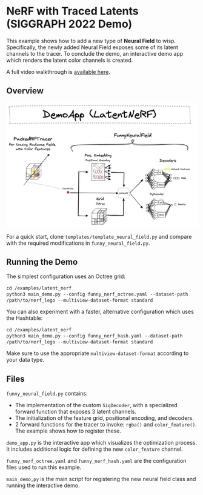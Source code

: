 # NeRF with Traced Latents (SIGGRAPH 2022 Demo)

This example shows how to add a new type of **Neural Field** to wisp.
Specifically, the newly added Neural Field exposes some of its latent channels to the tracer.
To conclude the demo, an interactive demo app which renders the latent color channels is created.

A full video walkthrough is [available here](https://www.nvidia.com/en-us/on-demand/session/siggraph2022-sigg22-s-14/?playlistId=playList-92d9241d-6d4c-4fc7-88f6-eb8484008787).


## Overview

<img src="../../media/example_latentnerf.jpg" alt="Latent NeRF" width="750"/>

For a quick start, clone `templates/template_neural_field.py` and compare with the required modifications in
`funny_neural_field.py`.

## Running the Demo

The simplest configuration uses an Octree grid: 
```
cd /examples/latent_nerf
python3 main_demo.py --config funny_nerf_octree.yaml --dataset-path /path/to/nerf_lego --multiview-dataset-format standard
```

You can also experiment with a faster, alternative configuration which uses the Hashtable:
```
cd /examples/latent_nerf
python3 main_demo.py --config funny_nerf_hash.yaml --dataset-path /path/to/nerf_lego --multiview-dataset-format standard
```

Make sure to use the appropriate `multiview-dataset-format` according to your data type.

## Files

`funny_neural_field.py` contains:
* The implementation of the custom `SigDecoder`, with a specialized forward function that exposes 3 latent channels.
* The initialization of the feature grid, positional encoding, and decoders.
* 2 forward functions for the tracer to invoke: `rgba()` and `color_feature()`. The example shows how to register these.

`demo_app.py` is the interactive app which visualizes the optimization process.
It includes additional logic for defining the new `color_feature` channel.

`funny_nerf_octree.yaml` and `funny_nerf_hash.yaml` are the configuration files used to run this example.

`main_demo,py` is the main script for registering the new neural field class and running the interactive demo.
